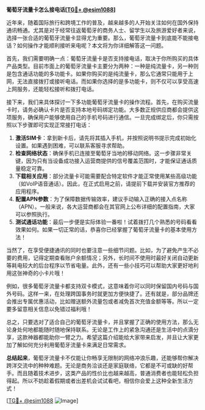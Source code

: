**葡萄牙流量卡怎么接电话[[TG💪+ @esim1088](https://t.me/s/esim1088)]**

近年来，随着国际旅行和跨境工作的普及，越来越多的人开始关注如何在国外保持通讯畅通。尤其是对于经常往返葡萄牙的商务人士、留学生以及旅游爱好者来说，选择一张合适的葡萄牙流量卡显得尤为重要。那么，葡萄牙流量卡到底能不能接电话？如何操作才能顺利接听来电呢？本文将为你详细解答这一问题。

首先，我们需要明确一点：葡萄牙流量卡是否支持接电话，取决于你所购买的具体产品类型。目前市面上的葡萄牙流量卡主要分为两种：一种是纯流量卡，另一种则是包含通话功能的多功能卡。如果你购买的是纯流量卡，那么它通常只能用于上网，无法直接拨打或接听电话。而如果你选择的是多功能卡，则不仅可以享受高速上网服务，还能轻松接听和拨打电话。

接下来，我们来具体探讨一下多功能葡萄牙流量卡的操作流程。首先，在购买流量卡时，请务必确认卡片是否支持本地号码绑定功能。大多数正规供应商都会提供这项服务，确保用户能够使用自己的手机号码进行通信。一旦完成绑定后，你只需按照以下步骤即可实现正常接打电话：

1. **激活SIM卡**：拿到新卡后，请先将其插入手机，并按照说明书提示完成初始化设置。如果遇到困难，可以联系客服寻求帮助。
2. **检查网络状态**：确保手机已连接至葡萄牙当地的移动网络。这一步骤非常关键，因为只有当设备成功接入运营商提供的信号覆盖范围时，才能保证通话质量稳定可靠。
3. **下载相关应用**：部分流量卡可能需要配合特定软件才能正常使用某些高级功能（如VoIP语音通话）。因此，在正式启用之前，请提前下载并安装官方推荐的应用程序。
4. **配置APN参数**：为了保障数据传输效率，建议手动输入正确的接入点名称（APN）。一般来说，各大运营商都会在其官网上公布详细的配置指南，大家可以参照执行。
5. **测试通话功能**：最后一步便是实际体验一番啦！试着拨打几个熟悉的号码看看效果如何。如果一切正常的话，恭喜你已经掌握了葡萄牙流量卡的基本使用方法！

当然了，在享受便捷通讯的同时也要注意一些细节问题。比如，为了避免产生不必要的费用，记得定期查看账户余额情况；另外，长时间不使用时最好关闭自动更新等耗电较大的后台程序以节省电量。此外，还有一些小技巧可以帮助大家更好地利用这张神奇的小卡片哦！

例如，很多葡萄牙流量卡都支持双卡模式，这意味着你可以同时保留国内号码与国外号码。这样一来，在处理跨国事务时就更加方便快捷了。还有就是，部分品牌还会推出专属优惠活动，比如赠送额外流量包或者减免首次充值金额等等。所以一定要多留意相关信息以免错过福利哦！

总之，只要选对了适合自己的葡萄牙流量卡，并且掌握了正确的使用方法，那么无论身处何地都能随时随地保持联系。无论是工作上的紧急沟通还是生活中的点滴分享，这款神器都能助你一臂之力。希望这篇介绍能给大家带来启发，并且让大家更加了解如何充分利用葡萄牙流量卡来满足日常需求。

**总结起来**，葡萄牙流量卡不仅能让你畅享无限制的网络冲浪乐趣，还能够帮你解决跨洋交流中的种种难题。无论是商务洽谈还是家庭联络，它都是不可或缺的好帮手。而且随着技术进步，这类产品的性价比也越来越高，普通消费者也能轻松负担得起。所以不妨趁着假期或者出差机会试试看吧，相信你会爱上这种全新生活方式！

[[TG💪+ @esim1088](https://t.me/s/esim1088) ![Image](https://i.postimg.cc/4NQfJmqS/Snipaste-2025-05-13-00-14-12.png)]
